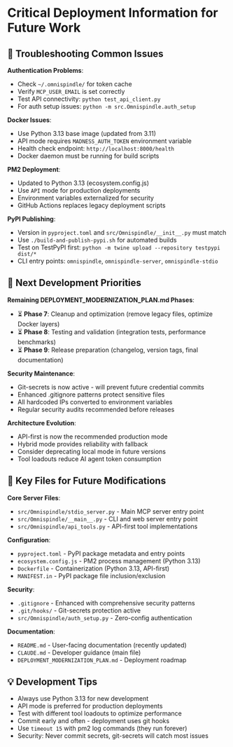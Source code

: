 # Critical Deployment Information for Future Work

## 🔧 Troubleshooting Common Issues

**Authentication Problems**:
- Check `~/.omnispindle/` for token cache
- Verify `MCP_USER_EMAIL` is set correctly
- Test API connectivity: `python test_api_client.py`
- For auth setup issues: `python -m src.Omnispindle.auth_setup`

**Docker Issues**:
- Use Python 3.13 base image (updated from 3.11)
- API mode requires `MADNESS_AUTH_TOKEN` environment variable
- Health check endpoint: `http://localhost:8000/health`
- Docker daemon must be running for build scripts

**PM2 Deployment**:
- Updated to Python 3.13 (ecosystem.config.js)
- Use `API` mode for production deployments
- Environment variables externalized for security
- GitHub Actions replaces legacy deployment scripts

**PyPI Publishing**:
- Version in `pyproject.toml` and `src/Omnispindle/__init__.py` must match
- Use `./build-and-publish-pypi.sh` for automated builds
- Test on TestPyPI first: `python -m twine upload --repository testpypi dist/*`
- CLI entry points: `omnispindle`, `omnispindle-server`, `omnispindle-stdio`

## 🔮 Next Development Priorities

**Remaining DEPLOYMENT_MODERNIZATION_PLAN.md Phases**:
- ⏳ **Phase 7**: Cleanup and optimization (remove legacy files, optimize Docker layers)
- ⏳ **Phase 8**: Testing and validation (integration tests, performance benchmarks)  
- ⏳ **Phase 9**: Release preparation (changelog, version tags, final documentation)

**Security Maintenance**:
- Git-secrets is now active - will prevent future credential commits
- Enhanced .gitignore patterns protect sensitive files
- All hardcoded IPs converted to environment variables
- Regular security audits recommended before releases

**Architecture Evolution**:
- API-first is now the recommended production mode
- Hybrid mode provides reliability with fallback
- Consider deprecating local mode in future versions
- Tool loadouts reduce AI agent token consumption

## 🎯 Key Files for Future Modifications

**Core Server Files**:
- `src/Omnispindle/stdio_server.py` - Main MCP server entry point
- `src/Omnispindle/__main__.py` - CLI and web server entry point
- `src/Omnispindle/api_tools.py` - API-first tool implementations

**Configuration**:
- `pyproject.toml` - PyPI package metadata and entry points
- `ecosystem.config.js` - PM2 process management (Python 3.13)
- `Dockerfile` - Containerization (Python 3.13, API-first)
- `MANIFEST.in` - PyPI package file inclusion/exclusion

**Security**:
- `.gitignore` - Enhanced with comprehensive security patterns
- `.git/hooks/` - Git-secrets protection active
- `src/Omnispindle/auth_setup.py` - Zero-config authentication

**Documentation**:
- `README.md` - User-facing documentation (recently updated)
- `CLAUDE.md` - Developer guidance (main file)
- `DEPLOYMENT_MODERNIZATION_PLAN.md` - Deployment roadmap

## 💡 Development Tips

- Always use Python 3.13 for new development
- API mode is preferred for production deployments
- Test with different tool loadouts to optimize performance  
- Commit early and often - deployment uses git hooks
- Use `timeout 15` with pm2 log commands (they run forever)
- Security: Never commit secrets, git-secrets will catch most issues
